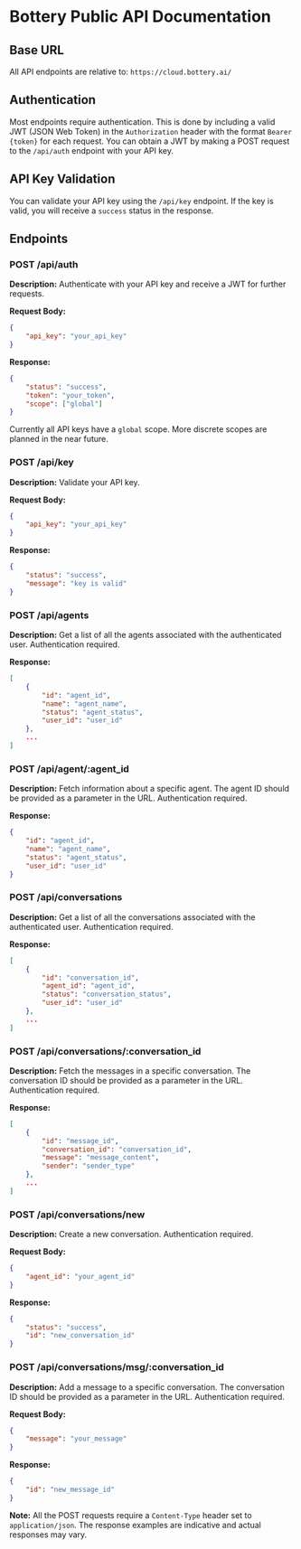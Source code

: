 # Bottery Public API Documentation

## Base URL
All API endpoints are relative to: `https://cloud.bottery.ai/`

## Authentication
Most endpoints require authentication. This is done by including a valid JWT (JSON Web Token) in the `Authorization` header with the format `Bearer {token}` for each request. You can obtain a JWT by making a POST request to the `/api/auth` endpoint with your API key.

## API Key Validation
You can validate your API key using the `/api/key` endpoint. If the key is valid, you will receive a `success` status in the response.

## Endpoints

### POST /api/auth
**Description:** Authenticate with your API key and receive a JWT for further requests.

**Request Body:**
```json
{
    "api_key": "your_api_key"
}
```
**Response:**
```json
{
    "status": "success",
    "token": "your_token",
    "scope": ["global"]
}
```
Currently all API keys have a `global` scope.  More discrete scopes are planned in the near future.

### POST /api/key
**Description:** Validate your API key.

**Request Body:**
```json
{
    "api_key": "your_api_key"
}
```
**Response:**
```json
{
    "status": "success",
    "message": "key is valid"
}
```

### POST /api/agents
**Description:** Get a list of all the agents associated with the authenticated user. Authentication required.

**Response:**
```json
[
    {
        "id": "agent_id",
        "name": "agent_name",
        "status": "agent_status",
        "user_id": "user_id"
    },
    ...
]
```

### POST /api/agent/:agent_id
**Description:** Fetch information about a specific agent. The agent ID should be provided as a parameter in the URL. Authentication required.

**Response:**
```json
{
    "id": "agent_id",
    "name": "agent_name",
    "status": "agent_status",
    "user_id": "user_id"
}
```

### POST /api/conversations
**Description:** Get a list of all the conversations associated with the authenticated user. Authentication required.

**Response:**
```json
[
    {
        "id": "conversation_id",
        "agent_id": "agent_id",
        "status": "conversation_status",
        "user_id": "user_id"
    },
    ...
]
```

### POST /api/conversations/:conversation_id
**Description:** Fetch the messages in a specific conversation. The conversation ID should be provided as a parameter in the URL. Authentication required.

**Response:**
```json
[
    {
        "id": "message_id",
        "conversation_id": "conversation_id",
        "message": "message_content",
        "sender": "sender_type"
    },
    ...
]
```

### POST /api/conversations/new
**Description:** Create a new conversation. Authentication required.

**Request Body:**
```json
{
    "agent_id": "your_agent_id"
}
```
**Response:**
```json
{
    "status": "success",
    "id": "new_conversation_id"
}
```

### POST /api/conversations/msg/:conversation_id
**Description:** Add a message to a specific conversation. The conversation ID should be provided as a parameter in the URL. Authentication required.

**Request Body:**
```json
{
    "message": "your_message"
}
```
**Response:**
```json
{
    "id": "new_message_id"
}
```

**Note:** All the POST requests require a `Content-Type` header set to `application/json`. The response examples are indicative and actual responses may vary.
